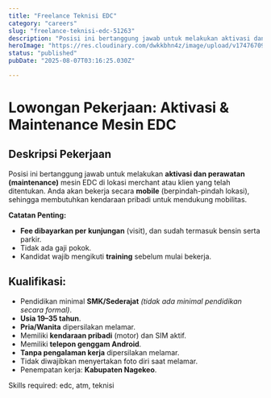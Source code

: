 ```yaml
---
title: "Freelance Teknisi EDC"
category: "careers"
slug: "freelance-teknisi-edc-51263"
description: "Posisi ini bertanggung jawab untuk melakukan aktivasi dan perawatan (maintenance) mesin EDC di lokasi merchant atau klien yang telah ditentukan."
heroImage: "https://res.cloudinary.com/dwkkbhn4z/image/upload/v1747670954/uploads/zy70ljky7xa0stxbcslw.png"
status: "published"
pubDate: "2025-08-07T03:16:25.030Z"

---
```








# Lowongan Pekerjaan: Aktivasi & Maintenance Mesin EDC

## Deskripsi Pekerjaan




Posisi ini bertanggung jawab untuk melakukan **aktivasi dan perawatan (maintenance)** mesin EDC di lokasi merchant atau klien yang telah ditentukan. Anda akan bekerja secara **mobile** (berpindah-pindah lokasi), sehingga membutuhkan kendaraan pribadi untuk mendukung mobilitas. 

**Catatan Penting:**
- **Fee dibayarkan per kunjungan** (visit), dan sudah termasuk bensin serta parkir.
- Tidak ada gaji pokok.
- Kandidat wajib mengikuti **training** sebelum mulai bekerja.

## Kualifikasi:



- Pendidikan minimal **SMK/Sederajat** *(tidak ada minimal pendidikan secara formal)*.
- **Usia 19–35 tahun**.
- **Pria/Wanita** dipersilakan melamar.
- Memiliki **kendaraan pribadi** (motor) dan SIM aktif.
- Memiliki **telepon genggam Android**.
- **Tanpa pengalaman kerja** dipersilakan melamar.
- Tidak diwajibkan menyertakan foto diri saat melamar.
- Penempatan kerja: **Kabupaten Nagekeo**.

Skills required: edc, atm, teknisi

